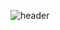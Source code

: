 ![header](https://capsule-render.vercel.app/api?type=rounded&color=gradient&text=%20HelloWorld%20🐢%20&height=300&fontSize=100&animation=fadeIn)

<!--
**culonculon/culonculon** is a ✨ _special_ ✨ repository because its `README.md` (this file) appears on your GitHub profile.

Here are some ideas to get you started:

- 🔭 I’m currently working on ...
- 🌱 I’m currently learning ...
- 👯 I’m looking to collaborate on ...
- 🤔 I’m looking for help with ...
- 💬 Ask me about ...
- 📫 How to reach me: ...
- 😄 Pronouns: ...
- ⚡ Fun fact: ...
-->
